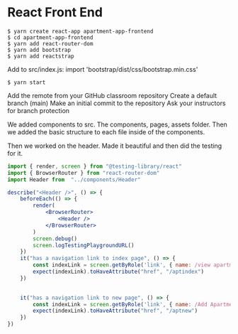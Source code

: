 # React Front End

```git
$ yarn create react-app apartment-app-frontend
$ cd apartment-app-frontend
$ yarn add react-router-dom
$ yarn add bootstrap
$ yarn add reactstrap
```
Add to src/index.js: import 'bootstrap/dist/css/bootstrap.min.css'
```git
$ yarn start
```
Add the remote from your GitHub classroom repository
Create a default branch (main)
Make an initial commit to the repository
Ask your instructors for branch protection

We added components to src. The components, pages, assets folder. Then we added the basic structure to each file inside of the components. 

Then we worked on the header. Made it beautiful and then did the testing for it. 
```jsx
import { render, screen } from "@testing-library/react"
import { BrowserRouter } from "react-router-dom"
import Header from  "../components/Header"

describe("<Header />", () => {
    beforeEach(() => {
        render(
            <BrowserRouter> 
                <Header />
            </BrowserRouter>
        )
        screen.debug()
        screen.logTestingPlaygroundURL()
    })
    it("has a navigation link to index page", () => {
        const indexLink = screen.getByRole('link', { name: /view apartments/i })
        expect(indexLink).toHaveAttribute("href", "/aptindex")
    })

    
    it("has a navigation link to new page", () => {
        const indexLink = screen.getByRole('link', { name: /Add Apartments/i })
        expect(indexLink).toHaveAttribute("href", "/aptnew")
    })
})
```

